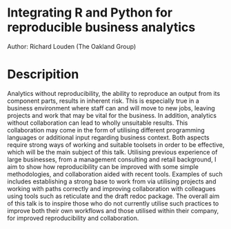 # Integrating R and Python for reproducible business analytics

Author: Richard Louden (The Oakland Group)

# Descripition

Analytics without reproducibility, the ability to reproduce an output from its component parts, results in inherent risk. This is especially true in a business environment where staff can and will move to new jobs, leaving projects and work that may be vital for the business. In addition, analytics without collaboration can lead to wholly unsuitable results. This collaboration may come in the form of utilising different programming languages or additional input regarding business context. Both aspects require strong ways of working and suitable toolsets in order to be effective, which will be the main subject of this talk. Utilising previous experience of large businesses, from a management consulting and retail background, I aim to show how reproducibility can be improved with some simple methodologies, and collaboration aided with recent tools. Examples of such includes establishing a strong base to work from via utilising projects and working with paths correctly and improving collaboration with colleagues using tools such as reticulate and the draft redoc package.
The overall aim of this talk is to inspire those who do not currently utilise such practices to improve both their own workflows and those utilised within their company, for improved reproducibility and collaboration. 

